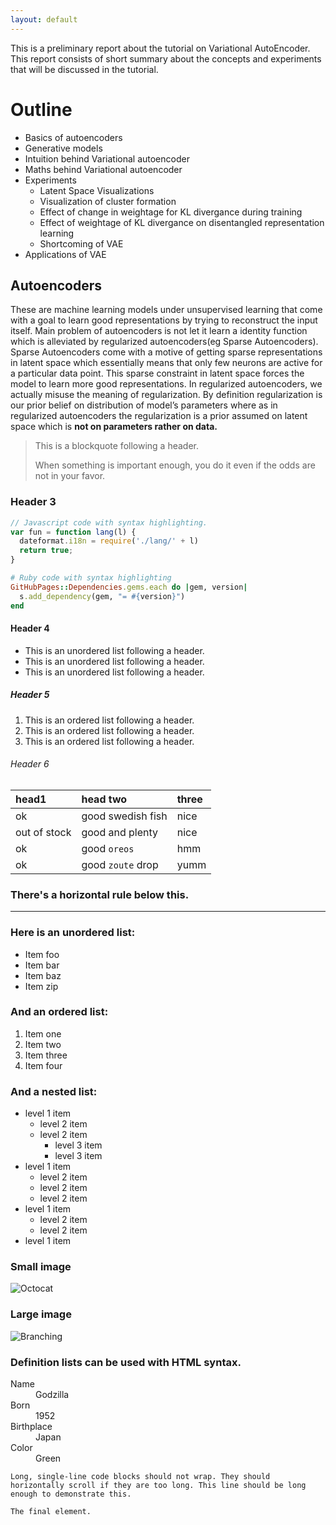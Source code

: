 ```yaml
---
layout: default
---
```

This is a preliminary report about the tutorial on Variational AutoEncoder. This report consists of short summary about the concepts and experiments that will be discussed in the tutorial.

# Outline
- Basics of autoencoders
- Generative models
- Intuition behind Variational autoencoder
- Maths behind Variational autoencoder
- Experiments 
  - Latent Space Visualizations
  - Visualization of cluster formation
  - Effect of change in weightage for KL divergance during training
  - Effect of weightage of KL divergance on disentangled representation learning
  - Shortcoming of VAE
- Applications of VAE

## Autoencoders

These are machine learning models under unsupervised learning that come with a goal to learn good representations by trying to reconstruct the input itself. Main problem of autoencoders is not let it learn a identity function which is alleviated by regularized autoencoders(eg Sparse Autoencoders). Sparse Autoencoders come with a motive of getting sparse representations in latent space which essentially means that only few neurons are active for a particular data point. This sparse constraint in latent space forces the model to learn more good representations. In regularized autoencoders, we actually misuse the meaning of regularization. By definition regularization is our prior belief on distribution of model’s parameters where as in regularized autoencoders the regularization is a prior assumed on latent space which is **not on parameters rather on data.**






> This is a blockquote following a header.
>
> When something is important enough, you do it even if the odds are not in your favor.

### Header 3

```js
// Javascript code with syntax highlighting.
var fun = function lang(l) {
  dateformat.i18n = require('./lang/' + l)
  return true;
}
```

```ruby
# Ruby code with syntax highlighting
GitHubPages::Dependencies.gems.each do |gem, version|
  s.add_dependency(gem, "= #{version}")
end
```

#### Header 4

*   This is an unordered list following a header.
*   This is an unordered list following a header.
*   This is an unordered list following a header.

##### Header 5

1.  This is an ordered list following a header.
2.  This is an ordered list following a header.
3.  This is an ordered list following a header.

###### Header 6

| head1        | head two          | three |
|:-------------|:------------------|:------|
| ok           | good swedish fish | nice  |
| out of stock | good and plenty   | nice  |
| ok           | good `oreos`      | hmm   |
| ok           | good `zoute` drop | yumm  |

### There's a horizontal rule below this.

* * *

### Here is an unordered list:

*   Item foo
*   Item bar
*   Item baz
*   Item zip

### And an ordered list:

1.  Item one
1.  Item two
1.  Item three
1.  Item four

### And a nested list:

- level 1 item
  - level 2 item
  - level 2 item
    - level 3 item
    - level 3 item
- level 1 item
  - level 2 item
  - level 2 item
  - level 2 item
- level 1 item
  - level 2 item
  - level 2 item
- level 1 item

### Small image

![Octocat](https://assets-cdn.github.com/images/icons/emoji/octocat.png)

### Large image

![Branching](https://guides.github.com/activities/hello-world/branching.png)


### Definition lists can be used with HTML syntax.

<dl>
<dt>Name</dt>
<dd>Godzilla</dd>
<dt>Born</dt>
<dd>1952</dd>
<dt>Birthplace</dt>
<dd>Japan</dd>
<dt>Color</dt>
<dd>Green</dd>
</dl>

```
Long, single-line code blocks should not wrap. They should horizontally scroll if they are too long. This line should be long enough to demonstrate this.
```

```
The final element.
```
